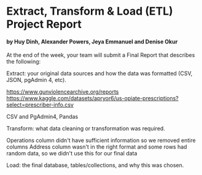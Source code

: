 # Extract, Transform & Load (ETL) Project Report
#### by Huy Dinh, Alexander Powers, Jeya Emmanuel and Denise Okur


At the end of the week, your team will submit a Final Report that describes the following:


Extract: your original data sources and how the data was formatted (CSV, JSON, pgAdmin 4, etc).

https://www.gunviolencearchive.org/reports
https://www.kaggle.com/datasets/apryor6/us-opiate-prescriptions?select=prescriber-info.csv 

CSV and PgAdmin4, Pandas


Transform: what data cleaning or transformation was required.

Operations column didn't have sufficient information so we removed entire columns
Address column wasn't in the right format and some rows had random data, so we didn't use this for our final data



Load: the final database, tables/collections, and why this was chosen.
